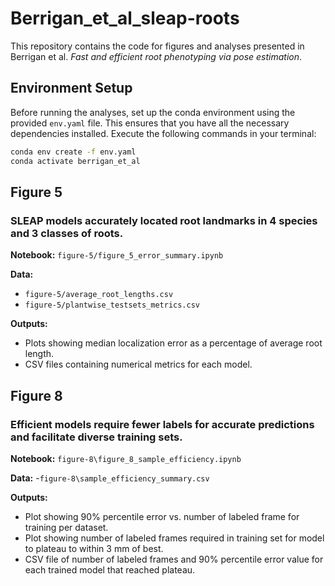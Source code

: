 # Berrigan_et_al_sleap-roots
This repository contains the code for figures and analyses presented in Berrigan et al. *Fast and efficient root phenotyping via pose estimation*.

## Environment Setup
Before running the analyses, set up the conda environment using the provided `env.yaml` file. This ensures that you have all the necessary dependencies installed. Execute the following commands in your terminal:

```bash
conda env create -f env.yaml
conda activate berrigan_et_al
```

## Figure 5
### SLEAP models accurately located root landmarks in 4 species and 3 classes of roots.

**Notebook:** `figure-5/figure_5_error_summary.ipynb`

**Data:**
- `figure-5/average_root_lengths.csv`
- `figure-5/plantwise_testsets_metrics.csv`

**Outputs:**
- Plots showing median localization error as a percentage of average root length.
- CSV files containing numerical metrics for each model.

## Figure 8 
### Efficient models require fewer labels for accurate predictions and facilitate diverse training sets.

**Notebook:** `figure-8\figure_8_sample_efficiency.ipynb`

**Data:**
-`figure-8\sample_efficiency_summary.csv`

**Outputs:**
- Plot showing 90% percentile error vs. number of labeled frame for training per dataset.
- Plot showing number of labeled frames required in training set for model to plateau to within 3 mm of best.
- CSV file of number of labeled frames and 90% percentile error value for each trained model that reached plateau.

